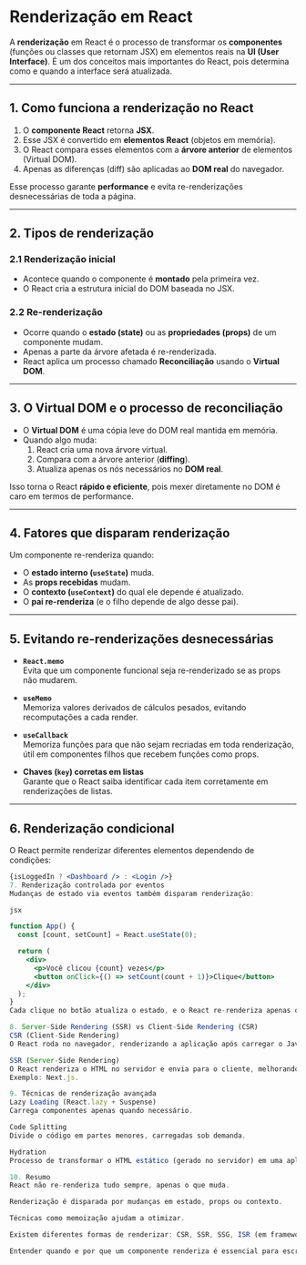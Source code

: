 # Renderização em React

A **renderização** em React é o processo de transformar os **componentes** (funções ou classes que retornam JSX) em elementos reais na **UI (User Interface)**. É um dos conceitos mais importantes do React, pois determina como e quando a interface será atualizada.

---

## 1. Como funciona a renderização no React

1. O **componente React** retorna **JSX**.
2. Esse JSX é convertido em **elementos React** (objetos em memória).
3. O React compara esses elementos com a **árvore anterior** de elementos (Virtual DOM).
4. Apenas as diferenças (diff) são aplicadas ao **DOM real** do navegador.

Esse processo garante **performance** e evita re-renderizações desnecessárias de toda a página.

---

## 2. Tipos de renderização

### 2.1 Renderização inicial
- Acontece quando o componente é **montado** pela primeira vez.
- O React cria a estrutura inicial do DOM baseada no JSX.

### 2.2 Re-renderização
- Ocorre quando o **estado (state)** ou as **propriedades (props)** de um componente mudam.
- Apenas a parte da árvore afetada é re-renderizada.
- React aplica um processo chamado **Reconciliação** usando o **Virtual DOM**.

---

## 3. O Virtual DOM e o processo de reconciliação

- O **Virtual DOM** é uma cópia leve do DOM real mantida em memória.
- Quando algo muda:
  1. React cria uma nova árvore virtual.
  2. Compara com a árvore anterior (**diffing**).
  3. Atualiza apenas os nós necessários no **DOM real**.

Isso torna o React **rápido e eficiente**, pois mexer diretamente no DOM é caro em termos de performance.

---

## 4. Fatores que disparam renderização

Um componente re-renderiza quando:
- O **estado interno (`useState`)** muda.
- As **props recebidas** mudam.
- O **contexto (`useContext`)** do qual ele depende é atualizado.
- O **pai re-renderiza** (e o filho depende de algo desse pai).

---

## 5. Evitando re-renderizações desnecessárias

- **`React.memo`**  
  Evita que um componente funcional seja re-renderizado se as props não mudarem.

- **`useMemo`**  
  Memoriza valores derivados de cálculos pesados, evitando recomputações a cada render.

- **`useCallback`**  
  Memoriza funções para que não sejam recriadas em toda renderização, útil em componentes filhos que recebem funções como props.

- **Chaves (`key`) corretas em listas**  
  Garante que o React saiba identificar cada item corretamente em renderizações de listas.

---

## 6. Renderização condicional

O React permite renderizar diferentes elementos dependendo de condições:

```jsx
{isLoggedIn ? <Dashboard /> : <Login />}
7. Renderização controlada por eventos
Mudanças de estado via eventos também disparam renderização:

jsx

function App() {
  const [count, setCount] = React.useState(0);

  return (
    <div>
      <p>Você clicou {count} vezes</p>
      <button onClick={() => setCount(count + 1)}>Clique</button>
    </div>
  );
}
Cada clique no botão atualiza o estado, e o React re-renderiza apenas o que mudou.

8. Server-Side Rendering (SSR) vs Client-Side Rendering (CSR)
CSR (Client-Side Rendering)
O React roda no navegador, renderizando a aplicação após carregar o JavaScript.

SSR (Server-Side Rendering)
O React renderiza o HTML no servidor e envia para o cliente, melhorando performance inicial e SEO.
Exemplo: Next.js.

9. Técnicas de renderização avançada
Lazy Loading (React.lazy + Suspense)
Carrega componentes apenas quando necessário.

Code Splitting
Divide o código em partes menores, carregadas sob demanda.

Hydration
Processo de transformar o HTML estático (gerado no servidor) em uma aplicação React interativa no cliente.

10. Resumo
React não re-renderiza tudo sempre, apenas o que muda.

Renderização é disparada por mudanças em estado, props ou contexto.

Técnicas como memoização ajudam a otimizar.

Existem diferentes formas de renderizar: CSR, SSR, SSG, ISR (em frameworks como Next.js).

Entender quando e por que um componente renderiza é essencial para escrever aplicações performáticas.